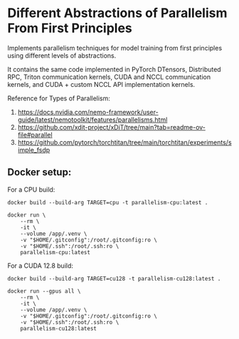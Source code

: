 # Different Abstractions of Parallelism From First Principles
Implements parallelism techniques for model training from first principles using different levels of abstractions.

It contains the same code implemented in PyTorch DTensors, Distributed RPC, Triton communication kernels, CUDA and NCCL communication kernels, and CUDA + custom NCCL API implementation kernels.

Reference for Types of Parallelism:
1. https://docs.nvidia.com/nemo-framework/user-guide/latest/nemotoolkit/features/parallelisms.html
2. https://github.com/xdit-project/xDiT/tree/main?tab=readme-ov-file#parallel
3. https://github.com/pytorch/torchtitan/tree/main/torchtitan/experiments/simple_fsdp

## Docker setup:
For a CPU build:
```
docker build --build-arg TARGET=cpu -t parallelism-cpu:latest .

docker run \
    --rm \
    -it \
    --volume /app/.venv \
    -v "$HOME/.gitconfig":/root/.gitconfig:ro \
    -v "$HOME/.ssh":/root/.ssh:ro \
    parallelism-cpu:latest
```

For a CUDA 12.8 build:
```
docker build --build-arg TARGET=cu128 -t parallelism-cu128:latest .

docker run --gpus all \
    --rm \
    -it \
    --volume /app/.venv \
    -v "$HOME/.gitconfig":/root/.gitconfig:ro \
    -v "$HOME/.ssh":/root/.ssh:ro \
    parallelism-cu128:latest
```
